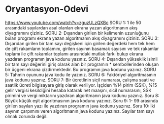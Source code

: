 # Oryantasyon-Odevi
https://www.youtube.com/watch?v=zguzULzQXBc
SORU 1: 1 ile 50 arasındaki sayılardan asal olanları ekrana yazan algoritmanın akış diyagramını çiziniz.
SORU 2: Dışarıdan girilen bir kelimenin uzunluğunu bulan programı ekrana yazan algoritmanın akış diyagramını çiziniz.
SORU 3: Dışarıdan girilen bir tam sayı değişkeni için girilen değerdeki hem tek hem de çift rakamların toplamını, girilen sayının basamak sayısını ve tek rakamlar toplamı ile çift rakamlar toplamı arasındaki mutlak farkı bulup ekrana yazdıran programın java kodunu yazınız.
SORU 4: Dışarıdan yükseklik isimli bir tam sayı değerini giriş olarak alan bir programın * sembollerinden oluşan bir üçgeni ekrana çizdirmektedir. Bu programın java kodunu yazınız.
SORU 5: Tahmin oyununu java kodu ile yazınız.
SORU 6: Faktöriyel algoritmasının java kodunu yazınız.
SORU 7: Bir ücretlinin sicil numarası, çalışma saati ve saatlik ücreti bilgisayara giriş olarak veriliyor. İşçiden %14 pirim (SSK), %15 gelir vergisi kesildiğini hesaba katarak net maaşını, sicil numarasını, SSK pirimini ve vergi miktarını yazdıran algoritmanın java kodunu yazınız.
Soru 8: Büyük küçük eşit algoritmasının java kodunu yazınız.
Soru 9: 1- 99 arasında girilen sayıları yazı ile yazdıran programın java kodunu yazınız.
Soru 10: İki sayının çarpımını veren algoritmanın java kodunu yazınız. Sayılar tam sayı olmak zorunda değil.







